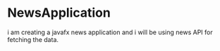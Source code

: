 # NewsApplication
i am creating a javafx news application and i will be using news API for fetching the data.
